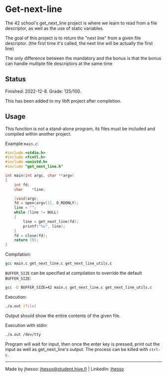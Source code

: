 # Get-next-line

The 42 school's get_next_line project is where we learn to read from a file descriptor, as well as the use of static variables.

The goal of this project is to return the "next line" from a given file descriptor.
(the first time it's called, the next line will be actually the first line)

The only difference between the mandatory and the bonus is that the bonus can handle multiple file descriptors at the same time

## Status
Finished: 2022-12-8. Grade: 125/100.

This has been added to my libft project after completion.

## Usage
This function is not a stand-alone program, its files must be included and compiled within another project.

Example ``main.c``:
```c
#include <stdio.h>
#include <fcntl.h>
#include <unistd.h>
#include "get_next_line.h"

int	main(int argc, char **argv)
{
	int	fd;
	char	*line;

	(void)argc;
	fd = open(argv[1], O_RDONLY);
	line = "";
	while (line != NULL)
	{
		line = get_next_line(fd);
		printf("%s", line);
	}
	fd = close(fd);
	return (0);
}
```
Compilation:
```bash
gcc main.c get_next_line.c get_next_line_utils.c
```
``BUFFER_SIZE`` can be specified at compilation to override the default ``BUFFER_SIZE``:
```bash
gcc -D BUFFER_SIZE=42 main.c get_next_line.c get_next_line_utils.c
```
Execution:
```bash
./a.out [file]
```
Output should show the entire contents of the given file.

Execution with stdin:
```bash
./a.out /dev/tty
```
Program will wait for input, then once the enter key is pressed, print out the input as well as get_next_line's output. The process can be killed with ``ctrl-c``.

---
Made by jhesso: jhesso@student.hive.fi | LinkedIn: [jhesso](https://www.linkedin.com/in/juho-hesso-a75993171/)
